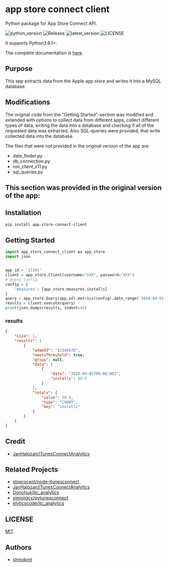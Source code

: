 # app store connect client

Python package for App Store Connect API.

![python_version](https://img.shields.io/pypi/pyversions/app-store-connect-client) ![Release](https://github.com/shmokmt/app-store-connect-client/workflows/Release/badge.svg) ![latest_version](https://img.shields.io/pypi/v/app-store-connect-client)  ![LICENSE](https://img.shields.io/pypi/l/app-store-connect-client)

It supports Python3.6.1+.

The complete documentation is [here](https://github.com/shmokmt/app-store-connect-client/wiki).

## Purpose

This app extracts data from the Apple app store and writes it into a MySQL database. 

## Modifications
The original code from the "Getting Started"-section was modified and extended
with options to collect data from different apps, collect different types of data,
writing the data into a database and checking if all of the requested data was extracted.
Also SQL-queries were provided, that write collected data into the database.

The files that were not provided in the original version of the app are:

*  date_finder.py
*  db_connection.py
*  run_client_v11.py
*  sql_queries.py

## This section was provided in the original version of the app: 

## Installation

```bash
pip install app-store-connect-client
```

## Getting Started

```python
import app_store_connect_client as app_store
import json


app_id = '12345'
client = app_store.Client(username="XXX", password="XXX")
# query config.
config = {
    'measures': [app_store.measures.installs]
}
query = app_store.Query(app_id).metrics(config).date_range('2016-04-01', '2016-04-02')
results = client.execute(query)
print(json.dumps(results, indent=4))
```

### results

```json
{
    "size": 1,
    "results": [
        {
            "adamId": "12345678",
            "meetsThreshold": true,
            "group": null,
            "data": [
                {
                    "date": "2020-04-01T00:00:00Z",
                    "installs": 50.0
                }
            ],
            "totals": {
                "value": 50.0,
                "type": "COUNT",
                "key": "installs"
            }
        }
    ]
}
```



## Credit

* [JanHalozan/iTunesConnectAnalytics](https://github.com/JanHalozan/iTunesConnectAnalytics)


## Related Projects

* [stoprocent/node-itunesconnect](https://github.com/stoprocent/node-itunesconnect)
* [JanHalozan/iTunesConnectAnalytics](https://github.com/JanHalozan/iTunesConnectAnalytics)
* [Donohue/itc_analytics](https://github.com/Donohue/itc_analytics)
* [simongcx/pytunesconnect](https://github.com/simongcx/pytunesconnect)
* [elyticscode/itc_analytics](https://github.com/elyticscode/itc_analytics)

## LICENSE

[MIT](https://github.com/shmokmt/app-store-connect-client/blob/master/LICENSE)


## Authors
* [shmokmt](https://github.com/shmokmt)
